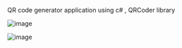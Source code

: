 QR code generator application using c# , QRCoder library

![image](https://github.com/user-attachments/assets/6f11648f-1e47-4b3a-858d-eb7202671495)


![image](https://github.com/user-attachments/assets/1d2cdb5e-e08e-4026-bda8-9781ba93462c)

